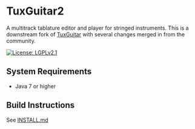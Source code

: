 # TuxGuitar2
A multitrack tablature editor and player for stringed instruments. This is a downstream fork
of [TuxGuitar](http://tuxguitar.com.ar/) with several changes merged in from the community.

[![License: LGPLv2.1](https://img.shields.io/badge/License-LGPL%20v2.1-blue.svg?logo=gnu)](https://www.gnu.org/licenses/old-licenses/lgpl-2.1.en.html)

## System Requirements
- Java 7 or higher

## Build Instructions
See [INSTALL.md](INSTALL.md)

